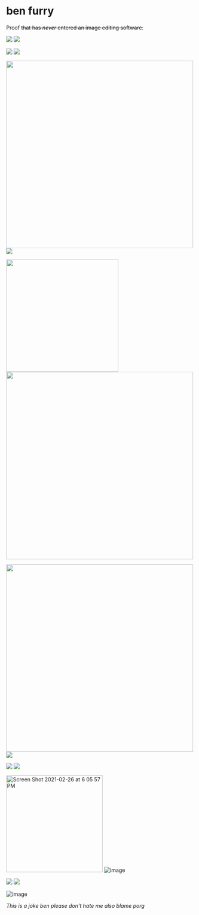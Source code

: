 # ben furry
Proof ~~that has *never* entered an image editing software~~:

![](https://media.discordapp.net/attachments/267735321695748096/767769406788861962/unknown.png) ![](https://cdn.discordapp.com/attachments/781273579115249674/782498065452892180/Screenshot_20201129-004554_Discord.jpg)

![](https://cdn.discordapp.com/attachments/744385826196291704/783115011198943242/Screenshot_20201130-142246_Discord.jpg) ![](https://cdn.discordapp.com/attachments/744385826196291704/783115010851209246/Screenshot_20201130-142307_Discord.jpg)

<img width="500" src="https://cdn.discordapp.com/attachments/267735321695748096/782824432485531678/Screenshot_20201128-014401_Discord.jpg"> ![](https://cdn.discordapp.com/attachments/744385826196291704/783115011483500544/Screenshot_20201128-135621_Discord.jpg)

<img width="300" src="https://cdn.discordapp.com/attachments/267735321695748096/781708165033099264/Screenshot_20201126-202905_Discord.jpg"> <img width="500" src="https://media.discordapp.net/attachments/267735321695748096/781374374959644682/unknown.png">

<img width="500" src="https://cdn.discordapp.com/attachments/728049907025313813/783389651359891507/Screenshot_20201201-113449_Discord.jpg"> ![](https://cdn.discordapp.com/attachments/267735321695748096/784132002785001483/Screenshot_20201123-121031_Discord.jpg)
 
![](https://cdn.discordapp.com/attachments/728067827898122253/810336104670298122/Screen_Shot_2021-02-13_at_9.25.14_PM.png) ![](https://cdn.discordapp.com/attachments/267735321695748096/806248690800656434/unknown.png)

<img width="258" alt="Screen Shot 2021-02-26 at 6 05 57 PM" src="https://user-images.githubusercontent.com/43557963/109364695-59ded700-785d-11eb-80d2-d814eacdee8a.png"> ![image](https://user-images.githubusercontent.com/43557963/109364833-ab876180-785d-11eb-9ce9-58d7951501fa.png)

![](https://images-ext-2.discordapp.net/external/rdTDzIXHWjcjPkokJfyRKjKEujKgelefUgNpOqs_cHA/https/ur.red-panda.red/w0SEhSNh0?width=461&height=468) ![](https://images-ext-1.discordapp.net/external/WRklS5yQfVeYpZgxvbpufdNSnQYpv0hXkSOF2r06BDE/https/ur.red-panda.red/7jMPj0WdB?width=464&height=468)

![image](https://user-images.githubusercontent.com/43557963/111177780-f228cb80-8580-11eb-97af-2a25c649fde2.png)


*This is a joke ben please don't hate me also blame porg*

